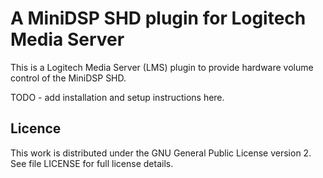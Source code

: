 # A MiniDSP SHD plugin for Logitech Media Server #

This is a Logitech Media Server (LMS) plugin to provide
hardware volume control of the MiniDSP SHD.

TODO - add installation and setup instructions here.

## Licence ##

This work is distributed under the GNU General Public License version 2. See file LICENSE for
full license details.
